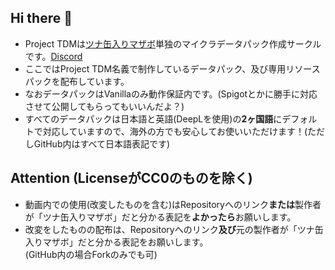 ## Hi there 👋
- Project TDMは[ツナ缶入りマザボ](https://github.com/tunakaniri)単独のマイクラデータパック作成サークルです。[Discord](https://discord.gg/3CTXZ5Bew7)
- ここではProject TDM名義で制作しているデータパック、及び専用リソースパックを配布しています。
- なおデータパックはVanillaのみ動作保証内です。(Spigotとかに勝手に対応させて公開してもらってもいいんだよ？)
- すべてのデータパックは日本語と英語(DeepLを使用)の**2ヶ国語**にデフォルトで対応していますので、海外の方でも安心してお使いいただけます！(ただしGitHub内はすべて日本語表記です)

## Attention (LicenseがCC0のものを除く)
- 動画内での使用(改変したものを含む)はRepositoryへのリンク**または**製作者が「ツナ缶入りマザボ」だと分かる表記を**よかったら**お願いします。
- 改変をしたものの配布は、Repositoryへのリンク**及び**元の製作者が「ツナ缶入りマザボ」だと分かる表記をお願いします。<br>(GitHub内の場合Forkのみでも可)

<!--

**Here are some ideas to get you started:**

🙋‍♀️ A short introduction - what is your organization all about?
🌈 Contribution guidelines - how can the community get involved?
👩‍💻 Useful resources - where can the community find your docs? Is there anything else the community should know?
🍿 Fun facts - what does your team eat for breakfast?
🧙 Remember, you can do mighty things with the power of [Markdown](https://docs.github.com/github/writing-on-github/getting-started-with-writing-and-formatting-on-github/basic-writing-and-formatting-syntax)
-->
